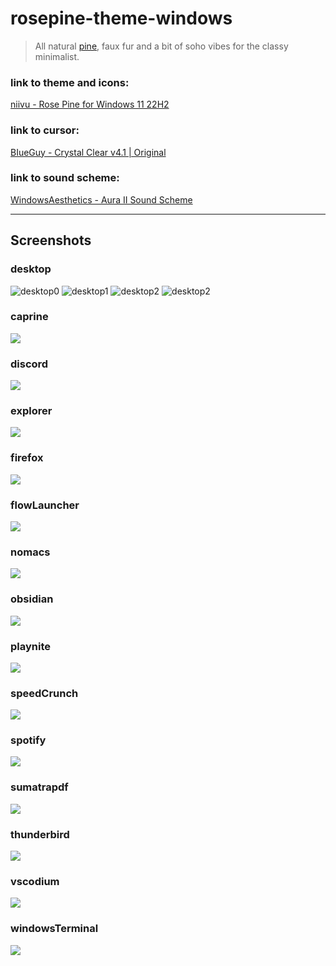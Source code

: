 # rosepine-theme-windows

> All natural [pine](https://rosepinetheme.com/), faux fur and a bit of soho vibes for the classy minimalist.

### link to theme and icons:

[niivu - Rose Pine for Windows 11 22H2](https://www.deviantart.com/niivu/art/Rose-Pine-for-Windows-11-22H2-955213259)

### link to cursor:

[BIueGuy - Crystal Clear v4.1 | Original](https://www.deviantart.com/biueguy/art/Crystal-Clear-v4-1-Original-298678459)

### link to sound scheme:

[WindowsAesthetics - Aura II Sound Scheme](https://www.deviantart.com/windowsaesthetics/art/Aura-II-Sound-Scheme-708520612)

---

## Screenshots

### desktop

![desktop0](__screenshots/desktop.png)
![desktop1](__screenshots/desktop1.png)
![desktop2](__screenshots/desktop2.png)
![desktop2](__screenshots/desktop3.png)

### caprine

![](__screenshots/caprine.png)

### discord

![](__screenshots/discord.png)

### explorer

![](__screenshots/explorer.png)

### firefox

![](__screenshots/firefox.png)

### flowLauncher

![](__screenshots/flowlauncher.png)

### nomacs

![](__screenshots/nomacs.png)

### obsidian

![](__screenshots/obsidian.png)

### playnite

![](__screenshots/playnite.png)

### speedCrunch

![](__screenshots/speedcrunch.png)

### spotify

![](__screenshots/spotify.png)

### sumatrapdf

![](__screenshots/sumatrapdf.png)

### thunderbird

![](__screenshots/thunderbird.png)

### vscodium

![](__screenshots/vscodium.png)

### windowsTerminal

![](__screenshots/windowsterminal.png)
